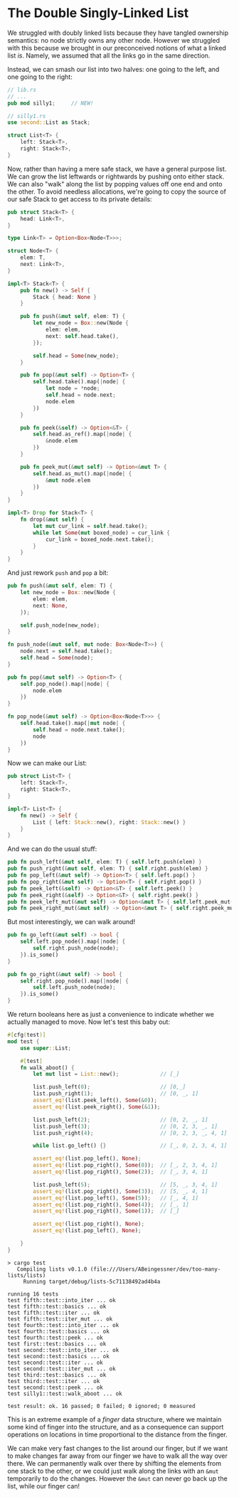 # The Double Singly-Linked List

We struggled with doubly linked lists because they have tangled ownership
semantics: no node strictly owns any other node. However we struggled
with this because we brought in our preconceived notions of what a linked
list *is*. Namely, we assumed that all the links go in the same direction.

Instead, we can smash our list into two halves: one going to the left,
and one going to the right:

```rust ,ignore
// lib.rs
// ...
pub mod silly1;     // NEW!
```

```rust ,ignore
// silly1.rs
use second::List as Stack;

struct List<T> {
    left: Stack<T>,
    right: Stack<T>,
}
```

Now, rather than having a mere safe stack, we have a general purpose list.
We can grow the list leftwards or rightwards by pushing onto either stack.
We can also "walk" along the list by popping values off one end and onto the
other. To avoid needless allocations, we're going to copy the source of
our safe Stack to get access to its private details:

```rust ,ignore
pub struct Stack<T> {
    head: Link<T>,
}

type Link<T> = Option<Box<Node<T>>>;

struct Node<T> {
    elem: T,
    next: Link<T>,
}

impl<T> Stack<T> {
    pub fn new() -> Self {
        Stack { head: None }
    }

    pub fn push(&mut self, elem: T) {
        let new_node = Box::new(Node {
            elem: elem,
            next: self.head.take(),
        });

        self.head = Some(new_node);
    }

    pub fn pop(&mut self) -> Option<T> {
        self.head.take().map(|node| {
            let node = *node;
            self.head = node.next;
            node.elem
        })
    }

    pub fn peek(&self) -> Option<&T> {
        self.head.as_ref().map(|node| {
            &node.elem
        })
    }

    pub fn peek_mut(&mut self) -> Option<&mut T> {
        self.head.as_mut().map(|node| {
            &mut node.elem
        })
    }
}

impl<T> Drop for Stack<T> {
    fn drop(&mut self) {
        let mut cur_link = self.head.take();
        while let Some(mut boxed_node) = cur_link {
            cur_link = boxed_node.next.take();
        }
    }
}
```

And just rework `push` and `pop` a bit:

```rust ,ignore
pub fn push(&mut self, elem: T) {
    let new_node = Box::new(Node {
        elem: elem,
        next: None,
    });

    self.push_node(new_node);
}

fn push_node(&mut self, mut node: Box<Node<T>>) {
    node.next = self.head.take();
    self.head = Some(node);
}

pub fn pop(&mut self) -> Option<T> {
    self.pop_node().map(|node| {
        node.elem
    })
}

fn pop_node(&mut self) -> Option<Box<Node<T>>> {
    self.head.take().map(|mut node| {
        self.head = node.next.take();
        node
    })
}
```

Now we can make our List:

```rust ,ignore
pub struct List<T> {
    left: Stack<T>,
    right: Stack<T>,
}

impl<T> List<T> {
    fn new() -> Self {
        List { left: Stack::new(), right: Stack::new() }
    }
}
```

And we can do the usual stuff:


```rust ,ignore
pub fn push_left(&mut self, elem: T) { self.left.push(elem) }
pub fn push_right(&mut self, elem: T) { self.right.push(elem) }
pub fn pop_left(&mut self) -> Option<T> { self.left.pop() }
pub fn pop_right(&mut self) -> Option<T> { self.right.pop() }
pub fn peek_left(&self) -> Option<&T> { self.left.peek() }
pub fn peek_right(&self) -> Option<&T> { self.right.peek() }
pub fn peek_left_mut(&mut self) -> Option<&mut T> { self.left.peek_mut() }
pub fn peek_right_mut(&mut self) -> Option<&mut T> { self.right.peek_mut() }
```

But most interestingly, we can walk around!


```rust ,ignore
pub fn go_left(&mut self) -> bool {
    self.left.pop_node().map(|node| {
        self.right.push_node(node);
    }).is_some()
}

pub fn go_right(&mut self) -> bool {
    self.right.pop_node().map(|node| {
        self.left.push_node(node);
    }).is_some()
}
```

We return booleans here as just a convenience to indicate whether we actually
managed to move. Now let's test this baby out:

```rust ,ignore
#[cfg(test)]
mod test {
    use super::List;

    #[test]
    fn walk_aboot() {
        let mut list = List::new();             // [_]

        list.push_left(0);                      // [0,_]
        list.push_right(1);                     // [0, _, 1]
        assert_eq!(list.peek_left(), Some(&0));
        assert_eq!(list.peek_right(), Some(&1));

        list.push_left(2);                      // [0, 2, _, 1]
        list.push_left(3);                      // [0, 2, 3, _, 1]
        list.push_right(4);                     // [0, 2, 3, _, 4, 1]

        while list.go_left() {}                 // [_, 0, 2, 3, 4, 1]

        assert_eq!(list.pop_left(), None);
        assert_eq!(list.pop_right(), Some(0));  // [_, 2, 3, 4, 1]
        assert_eq!(list.pop_right(), Some(2));  // [_, 3, 4, 1]

        list.push_left(5);                      // [5, _, 3, 4, 1]
        assert_eq!(list.pop_right(), Some(3));  // [5, _, 4, 1]
        assert_eq!(list.pop_left(), Some(5));   // [_, 4, 1]
        assert_eq!(list.pop_right(), Some(4));  // [_, 1]
        assert_eq!(list.pop_right(), Some(1));  // [_]

        assert_eq!(list.pop_right(), None);
        assert_eq!(list.pop_left(), None);

    }
}
```

```text
> cargo test
   Compiling lists v0.1.0 (file:///Users/ABeingessner/dev/too-many-lists/lists)
     Running target/debug/lists-5c71138492ad4b4a

running 16 tests
test fifth::test::into_iter ... ok
test fifth::test::basics ... ok
test fifth::test::iter ... ok
test fifth::test::iter_mut ... ok
test fourth::test::into_iter ... ok
test fourth::test::basics ... ok
test fourth::test::peek ... ok
test first::test::basics ... ok
test second::test::into_iter ... ok
test second::test::basics ... ok
test second::test::iter ... ok
test second::test::iter_mut ... ok
test third::test::basics ... ok
test third::test::iter ... ok
test second::test::peek ... ok
test silly1::test::walk_aboot ... ok

test result: ok. 16 passed; 0 failed; 0 ignored; 0 measured
```

This is an extreme example of a *finger* data structure, where we maintain
some kind of finger into the structure, and as a consequence can support
operations on locations in time proportional to the distance from the finger.

We can make very fast changes to the list around our finger, but if we want
to make changes far away from our finger we have to walk all the way over there.
We can permanently walk over there by shifting the elements from one stack to
the other, or we could just walk along the links with an `&mut`
temporarily to do the changes. However the `&mut` can never go back up the
list, while our finger can!

